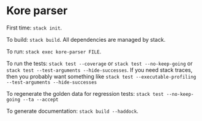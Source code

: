 # Kore parser

First time: `stack init`.

To build: `stack build`.
All dependencies are managed by stack.

To run: `stack exec kore-parser FILE`.

To run the tests:
`stack test --coverage`
or
`stack test --no-keep-going`
or
`stack test --test-arguments --hide-successes`.
If you need stack traces, then you probably want something like
`stack test --executable-profiling --test-arguments --hide-successes`

To regenerate the golden data for regression tests:
`stack test --no-keep-going --ta --accept`

To generate documentation: `stack build --haddock`.
